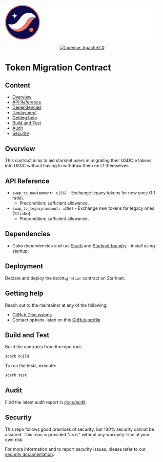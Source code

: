 <div align="center">
  <img alt="Starknet Logo" src="assets/starknet-dark.png">
</div>

<div align="center">

[![License: Apache2.0](https://img.shields.io/badge/License-Apache2.0-green.svg)](LICENSE)
</div>

# Token Migration Contract

## Content

- [Overview](#overview)
- [API Reference](#api-reference)
- [Dependencies](#dependencies)
- [Deployment](#deployment)
- [Getting help](#getting-help)
- [Build and Test](#build-and-test)
- [Audit](#audit)
- [Security](#security)

## Overview

This contract aims to aid starknet users in migrating their USDC.e tokens into USDC without having to withdraw them on L1 themselves.

## API Reference
- `swap_to_new(amount: u256)` - Exchange legacy tokens for new ones (1:1 ratio).
  - Precondition: sufficient allowance.
- `swap_to_legacy(amount: u256)` - Exchange new tokens for legacy ones (1:1 ratio).
  - Precondition: sufficient allowance.

## Dependencies

- Cairo dependencies such as [Scarb](https://docs.swmansion.com/scarb/) and [Starknet foundry](https://foundry-rs.github.io/starknet-foundry/index.html) - install using [starkup](https://github.com/software-mansion/starkup).

## Deployment

Declare and deploy the `USDCMigration` contract on Starknet.

## Getting help

Reach out to the maintainer at any of the following:

- [GitHub Discussions](discussions)
- Contact options listed on this [GitHub profile](https://github.com/starkware-libs)

## Build and Test

Build the contracts from the repo root:

```bash
scarb build
```

To run the tests, execute:

```bash
scarb test
```

## Audit

Find the latest audit report in [docs/audit](docs/audit).

## Security

This repo follows good practices of security, but 100% security cannot be assured. This repo is provided "as is" without any warranty. Use at your own risk.

For more information and to report security issues, please refer to our [security documentation](docs/SECURITY.md).
